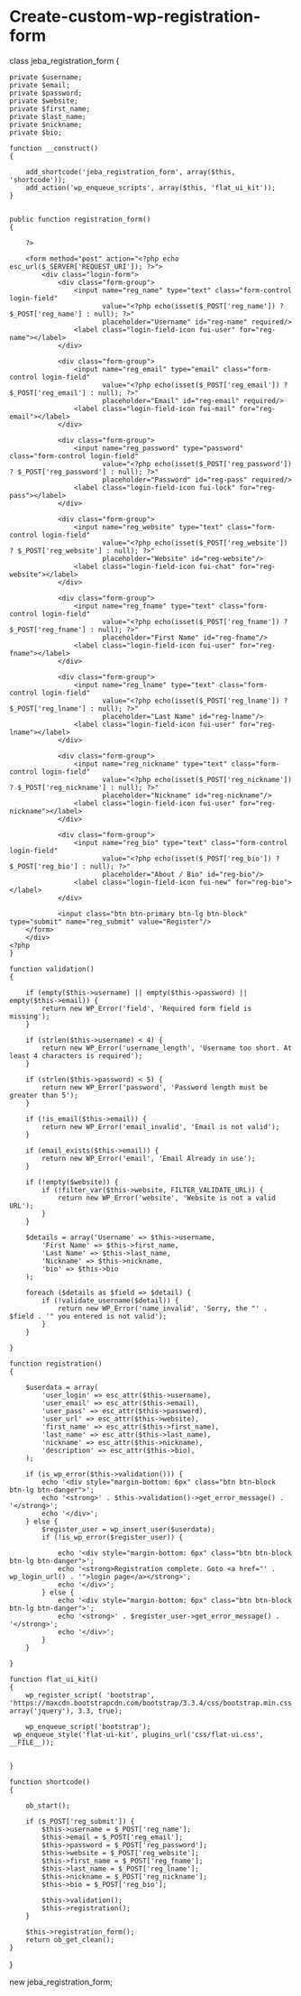 # Create-custom-wp-registration-form

class jeba_registration_form
{
 
    private $username;
    private $email;
    private $password;
    private $website;
    private $first_name;
    private $last_name;
    private $nickname;
    private $bio;
 
    function __construct()
    {
 
        add_shortcode('jeba_registration_form', array($this, 'shortcode'));
        add_action('wp_enqueue_scripts', array($this, 'flat_ui_kit'));
    }
 
 
    public function registration_form()
    {
 
        ?>
 
        <form method="post" action="<?php echo esc_url($_SERVER['REQUEST_URI']); ?>">
            <div class="login-form">
                <div class="form-group">
                    <input name="reg_name" type="text" class="form-control login-field"
                           value="<?php echo(isset($_POST['reg_name']) ? $_POST['reg_name'] : null); ?>"
                           placeholder="Username" id="reg-name" required/>
                    <label class="login-field-icon fui-user" for="reg-name"></label>
                </div>
 
                <div class="form-group">
                    <input name="reg_email" type="email" class="form-control login-field"
                           value="<?php echo(isset($_POST['reg_email']) ? $_POST['reg_email'] : null); ?>"
                           placeholder="Email" id="reg-email" required/>
                    <label class="login-field-icon fui-mail" for="reg-email"></label>
                </div>
 
                <div class="form-group">
                    <input name="reg_password" type="password" class="form-control login-field"
                           value="<?php echo(isset($_POST['reg_password']) ? $_POST['reg_password'] : null); ?>"
                           placeholder="Password" id="reg-pass" required/>
                    <label class="login-field-icon fui-lock" for="reg-pass"></label>
                </div>
 
                <div class="form-group">
                    <input name="reg_website" type="text" class="form-control login-field"
                           value="<?php echo(isset($_POST['reg_website']) ? $_POST['reg_website'] : null); ?>"
                           placeholder="Website" id="reg-website"/>
                    <label class="login-field-icon fui-chat" for="reg-website"></label>
                </div>
 
                <div class="form-group">
                    <input name="reg_fname" type="text" class="form-control login-field"
                           value="<?php echo(isset($_POST['reg_fname']) ? $_POST['reg_fname'] : null); ?>"
                           placeholder="First Name" id="reg-fname"/>
                    <label class="login-field-icon fui-user" for="reg-fname"></label>
                </div>
 
                <div class="form-group">
                    <input name="reg_lname" type="text" class="form-control login-field"
                           value="<?php echo(isset($_POST['reg_lname']) ? $_POST['reg_lname'] : null); ?>"
                           placeholder="Last Name" id="reg-lname"/>
                    <label class="login-field-icon fui-user" for="reg-lname"></label>
                </div>
 
                <div class="form-group">
                    <input name="reg_nickname" type="text" class="form-control login-field"
                           value="<?php echo(isset($_POST['reg_nickname']) ? $_POST['reg_nickname'] : null); ?>"
                           placeholder="Nickname" id="reg-nickname"/>
                    <label class="login-field-icon fui-user" for="reg-nickname"></label>
                </div>
 
                <div class="form-group">
                    <input name="reg_bio" type="text" class="form-control login-field"
                           value="<?php echo(isset($_POST['reg_bio']) ? $_POST['reg_bio'] : null); ?>"
                           placeholder="About / Bio" id="reg-bio"/>
                    <label class="login-field-icon fui-new" for="reg-bio"></label>
                </div>
 
                <input class="btn btn-primary btn-lg btn-block" type="submit" name="reg_submit" value="Register"/>
        </form>
        </div>
    <?php
    }
 
    function validation()
    {
 
        if (empty($this->username) || empty($this->password) || empty($this->email)) {
            return new WP_Error('field', 'Required form field is missing');
        }
 
        if (strlen($this->username) < 4) {
            return new WP_Error('username_length', 'Username too short. At least 4 characters is required');
        }
 
        if (strlen($this->password) < 5) {
            return new WP_Error('password', 'Password length must be greater than 5');
        }
 
        if (!is_email($this->email)) {
            return new WP_Error('email_invalid', 'Email is not valid');
        }
 
        if (email_exists($this->email)) {
            return new WP_Error('email', 'Email Already in use');
        }
 
        if (!empty($website)) {
            if (!filter_var($this->website, FILTER_VALIDATE_URL)) {
                return new WP_Error('website', 'Website is not a valid URL');
            }
        }
 
        $details = array('Username' => $this->username,
            'First Name' => $this->first_name,
            'Last Name' => $this->last_name,
            'Nickname' => $this->nickname,
            'bio' => $this->bio
        );
 
        foreach ($details as $field => $detail) {
            if (!validate_username($detail)) {
                return new WP_Error('name_invalid', 'Sorry, the "' . $field . '" you entered is not valid');
            }
        }
 
    }
 
    function registration()
    {
 
        $userdata = array(
            'user_login' => esc_attr($this->username),
            'user_email' => esc_attr($this->email),
            'user_pass' => esc_attr($this->password),
            'user_url' => esc_attr($this->website),
            'first_name' => esc_attr($this->first_name),
            'last_name' => esc_attr($this->last_name),
            'nickname' => esc_attr($this->nickname),
            'description' => esc_attr($this->bio),
        );
 
        if (is_wp_error($this->validation())) {
            echo '<div style="margin-bottom: 6px" class="btn btn-block btn-lg btn-danger">';
            echo '<strong>' . $this->validation()->get_error_message() . '</strong>';
            echo '</div>';
        } else {
            $register_user = wp_insert_user($userdata);
            if (!is_wp_error($register_user)) {
 
                echo '<div style="margin-bottom: 6px" class="btn btn-block btn-lg btn-danger">';
                echo '<strong>Registration complete. Goto <a href="' . wp_login_url() . '">login page</a></strong>';
                echo '</div>';
            } else {
                echo '<div style="margin-bottom: 6px" class="btn btn-block btn-lg btn-danger">';
                echo '<strong>' . $register_user->get_error_message() . '</strong>';
                echo '</div>';
            }
        }
 
    }
 
    function flat_ui_kit()
    {
        wp_register_script( 'bootstrap', 'https://maxcdn.bootstrapcdn.com/bootstrap/3.3.4/css/bootstrap.min.css', array('jquery'), 3.3, true); 
 
        wp_enqueue_script('bootstrap'); 
     wp_enqueue_style('flat-ui-kit', plugins_url('css/flat-ui.css', __FILE__));
  
 
    }
 
    function shortcode()
    {
 
        ob_start();
 
        if ($_POST['reg_submit']) {
            $this->username = $_POST['reg_name'];
            $this->email = $_POST['reg_email'];
            $this->password = $_POST['reg_password'];
            $this->website = $_POST['reg_website'];
            $this->first_name = $_POST['reg_fname'];
            $this->last_name = $_POST['reg_lname'];
            $this->nickname = $_POST['reg_nickname'];
            $this->bio = $_POST['reg_bio'];
 
            $this->validation();
            $this->registration();
        }
 
        $this->registration_form();
        return ob_get_clean();
    }
 
}
 
new jeba_registration_form;
